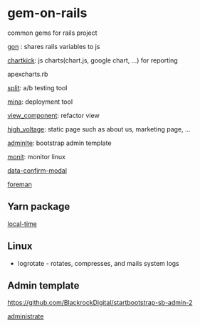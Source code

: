 # gem-on-rails
common gems for rails project


[gon](https://github.com/gazay/gon) : shares rails variables to js

[chartkick](https://github.com/ankane/chartkick): js charts(chart.js, google chart, ...) for reporting 

apexcharts.rb

[split](https://github.com/splitrb/split): a/b testing tool

[mina](https://github.com/mina-deploy/mina): deployment tool

[view_component](https://github.com/github/view_component): refactor view

[high_voltage](https://github.com/thoughtbot/high_voltage): static page such as about us, marketing page, ...

[adminlte](https://adminlte.io/): bootstrap admin template

[monit](https://github.com/arnaudsj/monit): monitor linux

[data-confirm-modal](https://github.com/ifad/data-confirm-modal)

[foreman](https://github.com/ddollar/foreman)


## Yarn package
[local-time](https://classic.yarnpkg.com/en/package/local-time)


## Linux
- logrotate - rotates, compresses, and mails system logs

## Admin template
https://github.com/BlackrockDigital/startbootstrap-sb-admin-2

[administrate](https://github.com/thoughtbot/administrate)
